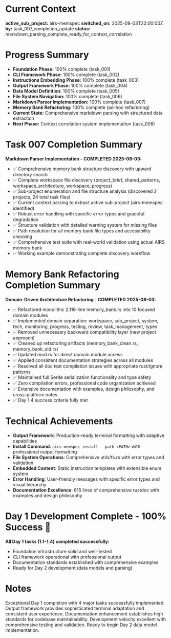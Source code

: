 # Current Context

**active_sub_project:** airs-memspec
**switched_on:** 2025-08-03T22:00:00Z
**by:** task_007_completion_update
**status:** markdown_parsing_complete_ready_for_context_correlation

# Progress Summary
- **Foundation Phase:** 100% complete (task_001)
- **CLI Framework Phase:** 100% complete (task_002) 
- **Instructions Embedding Phase:** 100% complete (task_003)
- **Output Framework Phase:** 100% complete (task_004)
- **Data Model Definition:** 100% complete (task_005)
- **File System Navigation:** 100% complete (task_006)
- **Markdown Parser Implementation:** 100% complete (task_007)
- **Memory Bank Refactoring:** 100% complete (ad-hoc refactoring)
- **Current State:** Comprehensive markdown parsing with structured data extraction
- **Next Phase:** Context correlation system implementation (task_008)

# Task 007 Completion Summary
**Markdown Parser Implementation - COMPLETED 2025-08-03:**
- ✅ Comprehensive memory bank structure discovery with upward directory search
- ✅ Complete workspace file discovery (project_brief, shared_patterns, workspace_architecture, workspace_progress)
- ✅ Sub-project enumeration and file structure analysis (discovered 2 projects, 24 total task files)
- ✅ Current context parsing to extract active sub-project (airs-memspec identified)
- ✅ Robust error handling with specific error types and graceful degradation
- ✅ Structure validation with detailed warning system for missing files
- ✅ Path resolution for all memory bank file types and accessibility checking
- ✅ Comprehensive test suite with real-world validation using actual AIRS memory bank
- ✅ Working example demonstrating complete discovery workflow

# Memory Bank Refactoring Completion Summary
**Domain-Driven Architecture Refactoring - COMPLETED 2025-08-03:**
- ✅ Refactored monolithic 2,116-line memory_bank.rs into 10 focused domain modules
- ✅ Implemented domain separation: workspace, sub_project, system, tech, monitoring, progress, testing, review, task_management, types
- ✅ Removed unnecessary backward compatibility layer (new project approach)
- ✅ Cleaned up refactoring artifacts (memory_bank_clean.rs, memory_bank_old.rs)
- ✅ Updated mod.rs for direct domain module access
- ✅ Applied consistent documentation strategies across all modules
- ✅ Resolved all doc test compilation issues with appropriate rust/ignore patterns
- ✅ Maintained full Serde serialization functionality and type safety
- ✅ Zero compilation errors, professional code organization achieved
- ✅ Extensive documentation with examples, design philosophy, and cross-platform notes
- ✅ Day 1.4 success criteria fully met

# Technical Achievements
- **Output Framework**: Production-ready terminal formatting with adaptive capabilities
- **Install Command**: `airs-memspec install --path <PATH>` with professional output formatting
- **File System Operations**: Comprehensive utils/fs.rs with error types and validation
- **Embedded Content**: Static instruction templates with extensible enum system
- **Error Handling**: User-friendly messages with specific error types and visual hierarchy
- **Documentation Excellence**: 615 lines of comprehensive rustdoc with examples and design philosophy

# Day 1 Development Complete - 100% Success 🎉
**All Day 1 tasks (1.1-1.4) completed successfully:**
- Foundation infrastructure solid and well-tested
- CLI framework operational with professional output
- Documentation standards established with comprehensive examples
- Ready for Day 2 development (data models and parsing)

# Notes
Exceptional Day 1 completion with 4 major tasks successfully implemented. Output framework provides sophisticated terminal adaptation and consistent user experience. Documentation enhancement establishes high standards for codebase maintainability. Development velocity excellent with comprehensive testing and validation. Ready to begin Day 2 data model implementation.

